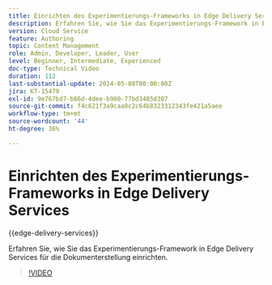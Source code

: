 ```yaml
---
title: Einrichten des Experimentierungs-Frameworks in Edge Delivery Services
description: Erfahren Sie, wie Sie das Experimentierungs-Framework in Edge Delivery Services für die Dokumenterstellung einrichten.
version: Cloud Service
feature: Authoring
topic: Content Management
role: Admin, Developer, Leader, User
level: Beginner, Intermediate, Experienced
doc-type: Technical Video
duration: 112
last-substantial-update: 2024-05-08T00:00:00Z
jira: KT-15479
exl-id: 9e767bd7-b86d-4dee-b980-77bd3485d307
source-git-commit: f4c621f3a9caa8c2c64b8323312343fe421a5aee
workflow-type: tm+mt
source-wordcount: '44'
ht-degree: 36%

---
```


# Einrichten des Experimentierungs-Frameworks in Edge Delivery Services

{{edge-delivery-services}}

Erfahren Sie, wie Sie das Experimentierungs-Framework in Edge Delivery Services für die Dokumenterstellung einrichten.

>[!VIDEO](https://video.tv.adobe.com/v/3429062/?learn=on)
